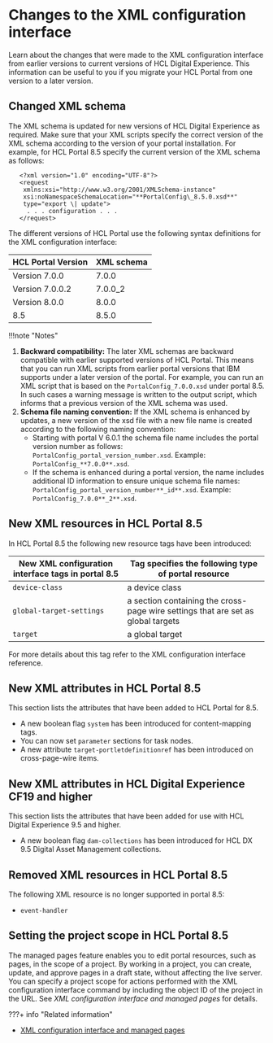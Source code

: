 # Changes to the XML configuration interface

Learn about the changes that were made to the XML configuration interface from earlier versions to current versions of HCL Digital Experience. This information can be useful to you if you migrate your HCL Portal from one version to a later version.

## Changed XML schema

The XML schema is updated for new versions of HCL Digital Experience as required. Make sure that your XML scripts specify the correct version of the XML schema according to the version of your portal installation. For example, for HCL Portal 8.5 specify the current version of the XML schema as follows:

```
   <?xml version="1.0" encoding="UTF-8"?>
   <request
    xmlns:xsi="http://www.w3.org/2001/XMLSchema-instance"
    xsi:noNamespaceSchemaLocation="**PortalConfig\_8.5.0.xsd**"
    type="export \| update">
     . . . configuration . . .
   </request>
```

The different versions of HCL Portal use the following syntax definitions for the XML configuration interface:

|HCL Portal Version|XML schema|
|------------------|----------|
|Version 7.0.0|7.0.0|
|Version 7.0.0.2|7.0.0\_2|
|Version 8.0.0|8.0.0|
|8.5|8.5.0|

!!!note "Notes"
  1.  **Backward compatibility:** The later XML schemas are backward compatible with earlier supported versions of HCL Portal. This means that you can run XML scripts from earlier portal versions that IBM supports under a later version of the portal. For example, you can run an XML script that is based on the `PortalConfig_7.0.0.xsd` under portal 8.5. In such cases a warning message is written to the output script, which informs that a previous version of the XML schema was used.
  2.  **Schema file naming convention:** If the XML schema is enhanced by updates, a new version of the xsd file with a new file name is created according to the following naming convention:
      -   Starting with portal V 6.0.1 the schema file name includes the portal version number as follows: `PortalConfig_portal_version_number.xsd`. Example: `PortalConfig_**7.0.0**.xsd`.
      -   If the schema is enhanced during a portal version, the name includes additional ID information to ensure unique schema file names: `PortalConfig_portal_version_number**_id**.xsd`. Example: `PortalConfig_7.0.0**_2**.xsd`.

## New XML resources in HCL Portal 8.5

In HCL Portal 8.5 the following new resource tags have been introduced:

|New XML configuration interface tags in portal 8.5|Tag specifies the following type of portal resource|
|--------------------------------------------------|---------------------------------------------------|
|`device-class`|a device class|
|`global-target-settings`|a section containing the cross-page wire settings that are set as global targets|
|`target`|a global target|

For more details about this tag refer to the XML configuration interface reference.

## New XML attributes in HCL Portal 8.5

This section lists the attributes that have been added to HCL Portal for 8.5.

-   A new boolean flag `system` has been introduced for content-mapping tags.
-   You can now set `parameter` sections for task nodes.
-   A new attribute `target-portletdefinitionref` has been introduced on cross-page-wire items.

## New XML attributes in HCL Digital Experience CF19 and higher

This section lists the attributes that have been added for use with HCL Digital Experience 9.5 and higher.

-   A new boolean flag `dam-collections` has been introduced for HCL DX 9.5 Digital Asset Management collections.

## Removed XML resources in HCL Portal 8.5

The following XML resource is no longer supported in portal 8.5:

-   `event-handler`

## Setting the project scope in HCL Portal 8.5

The managed pages feature enables you to edit portal resources, such as pages, in the scope of a project. By working in a project, you can create, update, and approve pages in a draft state, without affecting the live server. You can specify a project scope for actions performed with the XML configuration interface command by including the object ID of the project in the URL. See *XML configuration interface and managed pages* for details.


???+ info "Related information"  
  - [XML configuration interface and managed pages](../../../../manage_content/wcm_authoring/authoring_portlet/content_management_artifacts/pages/managed_pages/advadmin_managedpages/wcm_mngpages_xmlaccess.md)

